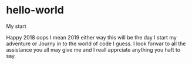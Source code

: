 # hello-world
My start

Happy 2018 oops I mean 2019 either way this will be the day I start my adventure or Journy in to the world of code I guess. I look forwar 
to all the assistance you all may give me and I reall apprciate anything you haft to say.
